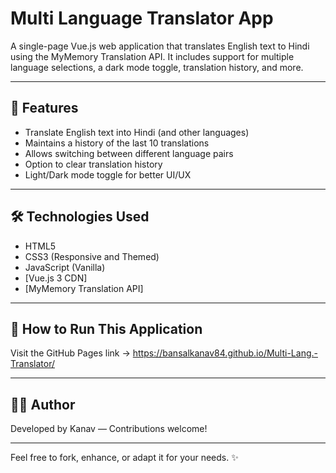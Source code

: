 # Multi Language Translator App

A single-page Vue.js web application that translates English text to Hindi using the MyMemory Translation API. It includes support for multiple language selections, a dark mode toggle, translation history, and more.

---

## 🚀 Features

* Translate English text into Hindi (and other languages)
* Maintains a history of the last 10 translations
* Allows switching between different language pairs
* Option to clear translation history
* Light/Dark mode toggle for better UI/UX

---

## 🛠️ Technologies Used

* HTML5
* CSS3 (Responsive and Themed)
* JavaScript (Vanilla)
* [Vue.js 3 CDN]
* [MyMemory Translation API]

---

## 🧾 How to Run This Application

Visit the GitHub Pages link ->  https://bansalkanav84.github.io/Multi-Lang.-Translator/

---

## 🙋‍♂️ Author

Developed by Kanav — Contributions welcome!

---

Feel free to fork, enhance, or adapt it for your needs. ✨

